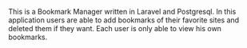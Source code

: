 This is a Bookmark Manager written in Laravel and Postgresql. In this application users are able to add bookmarks of their favorite sites and deleted them if they want. Each user is only able to view his own bookmarks.
